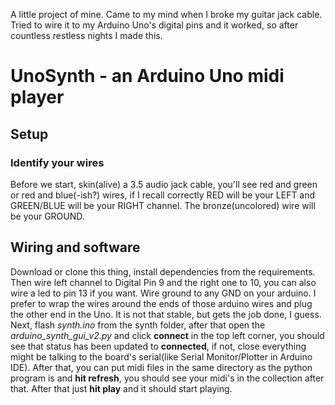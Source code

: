A little project of mine.
Came to my mind when I broke my guitar jack cable. Tried to wire it to my Arduino Uno's digital pins and it worked, so after countless restless nights I made this.
# UnoSynth - an Arduino Uno midi player

## Setup

### Identify your wires
Before we start, skin(alive) a 3.5 audio jack cable, you'll see red and green or red and blue(-ish?) wires, if I recall correctly RED will be your LEFT and GREEN/BLUE will be your RIGHT channel. 
The bronze(uncolored) wire will be your GROUND.

## Wiring and software
Download or clone this thing, install dependencies from the requirements.
Then wire left channel to Digital Pin 9 and the right one to 10, you can also wire a led to pin 13 if you want.
Wire ground to any GND on your arduino.
I prefer to wrap the wires around the ends of those arduino wires and plug the other end in the Uno. It is not that stable, but gets the job done, I guess.
Next, flash *synth.ino* from the synth folder, after that open the *arduino_synth_gui_v2.py* and click **connect** in the top left corner, you should see that status has been updated to **connected**, if not, close everything might be talking to the board's serial(like Serial Monitor/Plotter in Arduino IDE).
After that, you can put midi files in the same directory as the python program is and **hit refresh**, you should see your midi's in the collection after that. After that just **hit play** and it should start playing.
